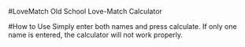 #LoveMatch
Old School Love-Match Calculator

#How to Use
Simply enter both names and press calculate. If only one name is entered, the calculator will not work properly.
